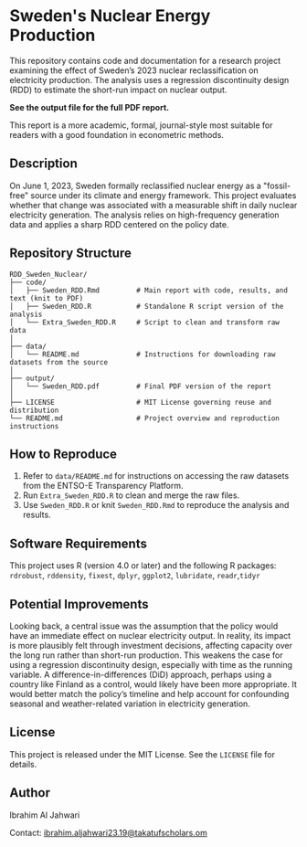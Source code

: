 # Sweden's Nuclear Energy Production

This repository contains code and documentation for a research project examining the effect of Sweden’s 2023 nuclear reclassification on electricity production. The analysis uses a regression discontinuity design (RDD) to estimate the short-run impact on nuclear output.

**See the output file for the full PDF report.** 

This report is a more academic, formal, journal-style most suitable for readers with a good foundation in econometric methods. 

## Description

On June 1, 2023, Sweden formally reclassified nuclear energy as a "fossil-free" source under its climate and energy framework. This project evaluates whether that change was associated with a measurable shift in daily nuclear electricity generation. The analysis relies on high-frequency generation data and applies a sharp RDD centered on the policy date.

## Repository Structure
```
RDD_Sweden_Nuclear/
├── code/
│   ├── Sweden_RDD.Rmd         # Main report with code, results, and text (knit to PDF)
│   ├── Sweden_RDD.R           # Standalone R script version of the analysis
│   └── Extra_Sweden_RDD.R     # Script to clean and transform raw data
│
├── data/
│   └── README.md              # Instructions for downloading raw datasets from the source
│
├── output/
│   └── Sweden_RDD.pdf         # Final PDF version of the report
│
├── LICENSE                    # MIT License governing reuse and distribution
└── README.md                  # Project overview and reproduction instructions
```

## How to Reproduce

1. Refer to `data/README.md` for instructions on accessing the raw datasets from the ENTSO-E Transparency Platform.
2. Run `Extra_Sweden_RDD.R` to clean and merge the raw files.
3. Use `Sweden_RDD.R` or knit `Sweden_RDD.Rmd` to reproduce the analysis and results.

## Software Requirements

This project uses R (version 4.0 or later) and the following R packages: `rdrobust`, `rddensity`, `fixest`, `dplyr`, `ggplot2`, `lubridate`, `readr`,`tidyr`

## Potential Improvements

Looking back, a central issue was the assumption that the policy would have an immediate effect on nuclear electricity output. In reality, its impact is more plausibly felt through investment decisions, affecting capacity over the long run rather than short-run production. This weakens the case for using a regression discontinuity design, especially with time as the running variable. A difference-in-differences (DiD) approach, perhaps using a country like Finland as a control, would likely have been more appropriate. It would better match the policy’s timeline and help account for confounding seasonal and weather-related variation in electricity generation.

## License

This project is released under the MIT License. See the `LICENSE` file for details.

## Author

Ibrahim Al Jahwari

Contact: ibrahim.aljahwari23.19@takatufscholars.om

